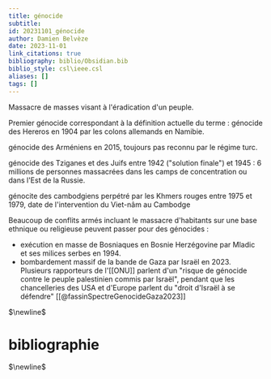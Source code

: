 ```yaml
---
title: génocide
subtitle:
id: 20231101_génocide
author: Damien Belvèze
date: 2023-11-01
link_citations: true
bibliography: biblio/Obsidian.bib
biblio_style: csl\ieee.csl
aliases: []
tags: []
---
```

Massacre de masses visant à l'éradication d'un peuple. 

Premier génocide correspondant à la définition actuelle du terme : génocide des Hereros en 1904 par les colons allemands en Namibie. 

génocide des Arméniens en 2015, toujours pas reconnu par le régime turc. 

génocide des Tziganes et des Juifs entre 1942 ("solution finale") et 1945 : 6 millions de personnes massacrées dans les camps de concentration ou dans l'Est de la Russie. 

génocite des cambodgiens perpétré par les Khmers rouges entre 1975 et 1979, date de l'intervention du Viet-nâm au Cambodge

Beaucoup de conflits armés incluant le massacre d'habitants sur une base ethnique ou religieuse peuvent passer pour des génocides : 

- exécution en masse de Bosniaques en Bosnie Herzégovine par Mladic et ses milices serbes en 1994.
- bombardement massif de la bande de Gaza par Israël en 2023. Plusieurs rapporteurs de l'[[ONU]] parlent d'un "risque de génocide contre le peuple palestinien commis par Israël", pendant que les chancelleries des USA et d'Europe parlent du "droit d'Israël à se défendre" [[@fassinSpectreGenocideGaza2023]]

$\newline$
# bibliographie
$\newline$






